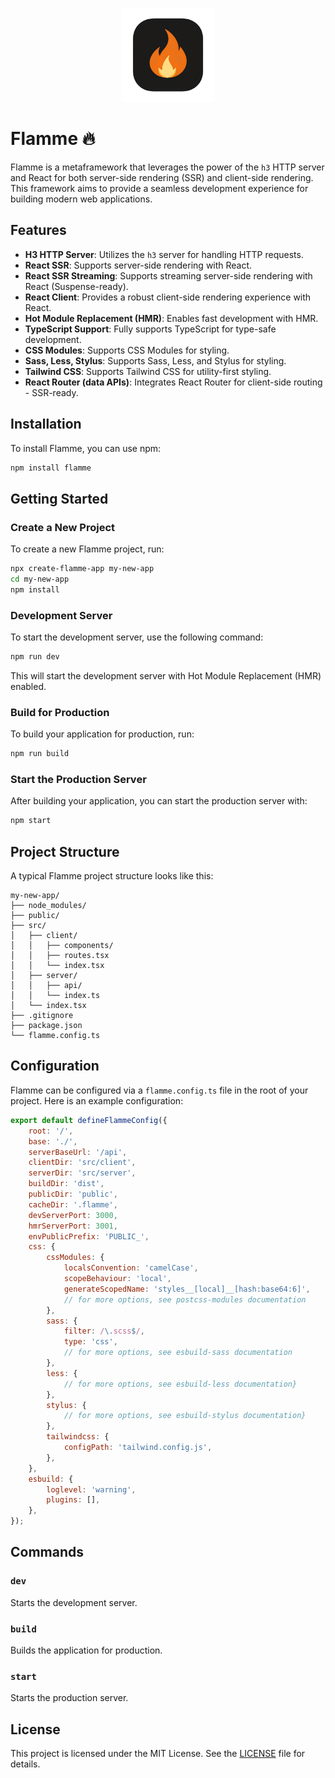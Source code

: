 <p align="center">
<img src="https://raw.githubusercontent.com/jeremy93-2008/flammejs/main/images/flamme.png" alt="Flamme Icon" width="150px">
</p>

# Flamme 🔥

Flamme is a metaframework that leverages the power of the `h3` HTTP server and React for both server-side rendering (SSR) and client-side rendering. This framework aims to provide a seamless development experience for building modern web applications.

## Features

- **H3 HTTP Server**: Utilizes the `h3` server for handling HTTP requests.
- **React SSR**: Supports server-side rendering with React.
- **React SSR Streaming**: Supports streaming server-side rendering with React (Suspense-ready).
- **React Client**: Provides a robust client-side rendering experience with React.
- **Hot Module Replacement (HMR)**: Enables fast development with HMR.
- **TypeScript Support**: Fully supports TypeScript for type-safe development.
- **CSS Modules**: Supports CSS Modules for styling.
- **Sass, Less, Stylus**: Supports Sass, Less, and Stylus for styling.
- **Tailwind CSS**: Supports Tailwind CSS for utility-first styling.
- **React Router (data APIs)**: Integrates React Router for client-side routing - SSR-ready.

## Installation

To install Flamme, you can use npm:

```sh
npm install flamme
```

## Getting Started

### Create a New Project

To create a new Flamme project, run:

```sh
npx create-flamme-app my-new-app
cd my-new-app
npm install
```

### Development Server

To start the development server, use the following command:

```sh
npm run dev
```

This will start the development server with Hot Module Replacement (HMR) enabled.

### Build for Production

To build your application for production, run:

```sh
npm run build
```

### Start the Production Server

After building your application, you can start the production server with:

```sh
npm start
```

## Project Structure

A typical Flamme project structure looks like this:

```
my-new-app/
├── node_modules/
├── public/
├── src/
│   ├── client/
│   │   ├── components/
│   │   ├── routes.tsx
│   │   └── index.tsx
│   ├── server/
│   │   ├── api/
│   │   └── index.ts
│   └── index.tsx
├── .gitignore
├── package.json
└── flamme.config.ts
```


## Configuration

Flamme can be configured via a `flamme.config.ts` file in the root of your project. Here is an example configuration:

```js
export default defineFlammeConfig({
    root: '/',
    base: './',
    serverBaseUrl: '/api',
    clientDir: 'src/client',
    serverDir: 'src/server',
    buildDir: 'dist',
    publicDir: 'public',
    cacheDir: '.flamme',
    devServerPort: 3000,
    hmrServerPort: 3001,
    envPublicPrefix: 'PUBLIC_',
    css: {
        cssModules: {
            localsConvention: 'camelCase',
            scopeBehaviour: 'local',
            generateScopedName: 'styles__[local]__[hash:base64:6]',
            // for more options, see postcss-modules documentation
        },
        sass: {
            filter: /\.scss$/,
            type: 'css',
            // for more options, see esbuild-sass documentation
        },
        less: {
            // for more options, see esbuild-less documentation}
        },
        stylus: {
            // for more options, see esbuild-stylus documentation}
        },
        tailwindcss: {
            configPath: 'tailwind.config.js',
        },
    },
    esbuild: {
        loglevel: 'warning',
        plugins: [],
    },
});
```

## Commands

### `dev`

Starts the development server.

### `build`

Builds the application for production.

### `start`

Starts the production server.

## License

This project is licensed under the MIT License. See the [LICENSE](LICENSE) file for details.
